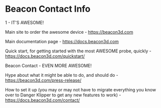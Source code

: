 # Beacon Contact Info

1 - IT'S AWESOME!

Main site to order the awesome device - https://beacon3d.com

Main documentation page - https://docs.beacon3d.com

Quick start, for getting started with the most AWESOME probe, quickly - https://docs.beacon3d.com/quickstart/

Beacon Contact - EVEN MORE AWESOME!

Hype about what it might be able to do, and should do - https://beacon3d.com/press-release/

How to set it up (you may or may not have to migrate everything you know over to Danger Klipper to get any new features to work) - https://docs.beacon3d.com/contact/


